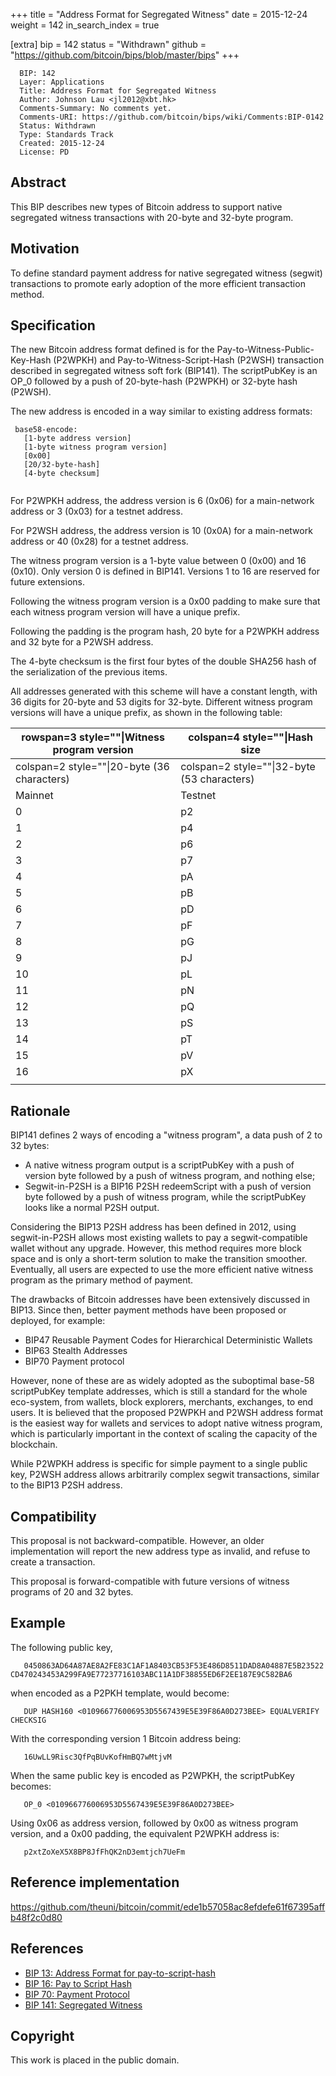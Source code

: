 +++
title = "Address Format for Segregated Witness"
date = 2015-12-24
weight = 142
in_search_index = true

[extra]
bip = 142
status = "Withdrawn"
github = "https://github.com/bitcoin/bips/blob/master/bips"
+++

      BIP: 142
      Layer: Applications
      Title: Address Format for Segregated Witness
      Author: Johnson Lau <jl2012@xbt.hk>
      Comments-Summary: No comments yet.
      Comments-URI: https://github.com/bitcoin/bips/wiki/Comments:BIP-0142
      Status: Withdrawn
      Type: Standards Track
      Created: 2015-12-24
      License: PD

## Abstract

This BIP describes new types of Bitcoin address to support native
segregated witness transactions with 20-byte and 32-byte program.

## Motivation

To define standard payment address for native segregated witness
(segwit) transactions to promote early adoption of the more efficient
transaction method.

## Specification

The new Bitcoin address format defined is for the
Pay-to-Witness-Public-Key-Hash (P2WPKH) and Pay-to-Witness-Script-Hash
(P2WSH) transaction described in segregated witness soft fork (BIP141).
The scriptPubKey is an OP\_0 followed by a push of 20-byte-hash (P2WPKH)
or 32-byte hash (P2WSH).

The new address is encoded in a way similar to existing address formats:

` base58-encode:`  
`   [1-byte address version]`  
`   [1-byte witness program version]`  
`   [0x00]`  
`   [20/32-byte-hash]`  
`   [4-byte checksum]`  
` `

For P2WPKH address, the address version is 6 (0x06) for a main-network
address or 3 (0x03) for a testnet address.

For P2WSH address, the address version is 10 (0x0A) for a main-network
address or 40 (0x28) for a testnet address.

The witness program version is a 1-byte value between 0 (0x00) and 16
(0x10). Only version 0 is defined in BIP141. Versions 1 to 16 are
reserved for future extensions.

Following the witness program version is a 0x00 padding to make sure
that each witness program version will have a unique prefix.

Following the padding is the program hash, 20 byte for a P2WPKH address
and 32 byte for a P2WSH address.

The 4-byte checksum is the first four bytes of the double SHA256 hash of
the serialization of the previous items.

All addresses generated with this scheme will have a constant length,
with 36 digits for 20-byte and 53 digits for 32-byte. Different witness
program versions will have a unique prefix, as shown in the following
table:

| rowspan=3 style=""\|Witness program version | colspan=4 style=""\|Hash size               |
|---------------------------------------------|---------------------------------------------|
| colspan=2 style=""\|20-byte (36 characters) | colspan=2 style=""\|32-byte (53 characters) |
| Mainnet                                     | Testnet                                     |
| 0                                           | p2                                          |
| 1                                           | p4                                          |
| 2                                           | p6                                          |
| 3                                           | p7                                          |
| 4                                           | pA                                          |
| 5                                           | pB                                          |
| 6                                           | pD                                          |
| 7                                           | pF                                          |
| 8                                           | pG                                          |
| 9                                           | pJ                                          |
| 10                                          | pL                                          |
| 11                                          | pN                                          |
| 12                                          | pQ                                          |
| 13                                          | pS                                          |
| 14                                          | pT                                          |
| 15                                          | pV                                          |
| 16                                          | pX                                          |
|                                             |                                             |

## Rationale

BIP141 defines 2 ways of encoding a "witness program", a data push of 2
to 32 bytes:

-   A native witness program output is a scriptPubKey with a push of
    version byte followed by a push of witness program, and nothing
    else;
-   Segwit-in-P2SH is a BIP16 P2SH redeemScript with a push of version
    byte followed by a push of witness program, while the scriptPubKey
    looks like a normal P2SH output.

Considering the BIP13 P2SH address has been defined in 2012, using
segwit-in-P2SH allows most existing wallets to pay a segwit-compatible
wallet without any upgrade. However, this method requires more block
space and is only a short-term solution to make the transition smoother.
Eventually, all users are expected to use the more efficient native
witness program as the primary method of payment.

The drawbacks of Bitcoin addresses have been extensively discussed in
BIP13. Since then, better payment methods have been proposed or
deployed, for example:

-   BIP47 Reusable Payment Codes for Hierarchical Deterministic Wallets
-   BIP63 Stealth Addresses
-   BIP70 Payment protocol

However, none of these are as widely adopted as the suboptimal base-58
scriptPubKey template addresses, which is still a standard for the whole
eco-system, from wallets, block explorers, merchants, exchanges, to end
users. It is believed that the proposed P2WPKH and P2WSH address format
is the easiest way for wallets and services to adopt native witness
program, which is particularly important in the context of scaling the
capacity of the blockchain.

While P2WPKH address is specific for simple payment to a single public
key, P2WSH address allows arbitrarily complex segwit transactions,
similar to the BIP13 P2SH address.

## Compatibility

This proposal is not backward-compatible. However, an older
implementation will report the new address type as invalid, and refuse
to create a transaction.

This proposal is forward-compatible with future versions of witness
programs of 20 and 32 bytes.

## Example

The following public key,

`   0450863AD64A87AE8A2FE83C1AF1A8403CB53F53E486D8511DAD8A04887E5B23522CD470243453A299FA9E77237716103ABC11A1DF38855ED6F2EE187E9C582BA6`  

when encoded as a P2PKH template, would become:

`   DUP HASH160 <010966776006953D5567439E5E39F86A0D273BEE> EQUALVERIFY CHECKSIG`

With the corresponding version 1 Bitcoin address being:

`   16UwLL9Risc3QfPqBUvKofHmBQ7wMtjvM`  

When the same public key is encoded as P2WPKH, the scriptPubKey becomes:

`   OP_0 <010966776006953D5567439E5E39F86A0D273BEE>`

Using 0x06 as address version, followed by 0x00 as witness program
version, and a 0x00 padding, the equivalent P2WPKH address is:

`   p2xtZoXeX5X8BP8JfFhQK2nD3emtjch7UeFm`  

## Reference implementation

<https://github.com/theuni/bitcoin/commit/ede1b57058ac8efdefe61f67395affb48f2c0d80>

## References

-   [BIP 13: Address Format for
    pay-to-script-hash](bip-0013.mediawiki "wikilink")
-   [BIP 16: Pay to Script Hash](bip-0016.mediawiki "wikilink")
-   [BIP 70: Payment Protocol](bip-0070.mediawiki "wikilink")
-   [BIP 141: Segregated Witness](bip-0141.mediawiki "wikilink")

## Copyright

This work is placed in the public domain.
